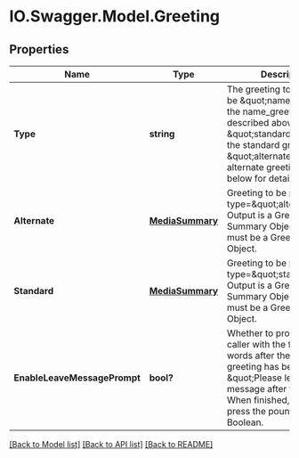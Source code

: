 # IO.Swagger.Model.Greeting
## Properties

Name | Type | Description | Notes
------------ | ------------- | ------------- | -------------
**Type** | **string** | The greeting to play. Can be \&quot;name\&quot; for the name_greeting as described above, \&quot;standard\&quot; for the standard greeting, or \&quot;alternate\&quot; for an alternate greeting. See below for details. | [optional] 
**Alternate** | [**MediaSummary**](MediaSummary.md) | Greeting to be played when type&#x3D;\&quot;alternate\&quot;. Output is a Greeting Summary Object. Input must be a Greeting Lookup Object. | [optional] 
**Standard** | [**MediaSummary**](MediaSummary.md) | Greeting to be played when type&#x3D;\&quot;standard\&quot;. Output is a Greeting Summary Object. Input must be a Greeting Lookup Object. | [optional] 
**EnableLeaveMessagePrompt** | **bool?** | Whether to prompt the caller with the following words after the voicemail greeting has been played: \&quot;Please leave your message after the tone. When finished, hang up or press the pound key.\&quot; Boolean. | [optional] 

[[Back to Model list]](../README.md#documentation-for-models) [[Back to API list]](../README.md#documentation-for-api-endpoints) [[Back to README]](../README.md)

